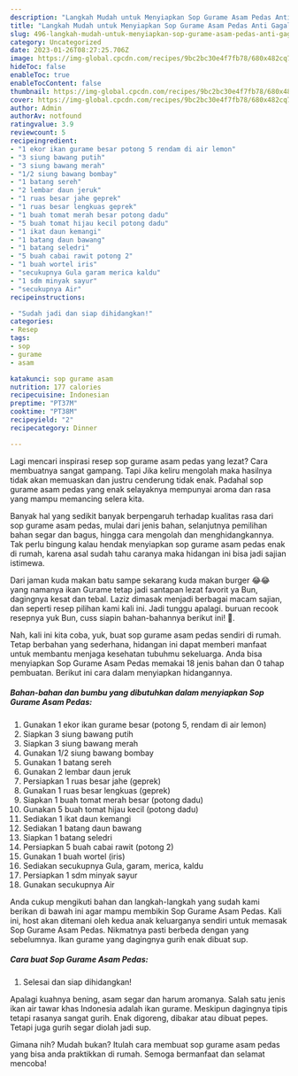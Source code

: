 ```yaml
---
description: "Langkah Mudah untuk Menyiapkan Sop Gurame Asam Pedas Anti Gagal"
title: "Langkah Mudah untuk Menyiapkan Sop Gurame Asam Pedas Anti Gagal"
slug: 496-langkah-mudah-untuk-menyiapkan-sop-gurame-asam-pedas-anti-gagal
category: Uncategorized
date: 2023-01-26T08:27:25.706Z
image: https://img-global.cpcdn.com/recipes/9bc2bc30e4f7fb78/680x482cq70/sop-gurame-asam-pedas-foto-resep-utama.jpg
hideToc: false
enableToc: true
enableTocContent: false
thumbnail: https://img-global.cpcdn.com/recipes/9bc2bc30e4f7fb78/680x482cq70/sop-gurame-asam-pedas-foto-resep-utama.jpg
cover: https://img-global.cpcdn.com/recipes/9bc2bc30e4f7fb78/680x482cq70/sop-gurame-asam-pedas-foto-resep-utama.jpg
author: Admin
authorAv: notfound
ratingvalue: 3.9
reviewcount: 5
recipeingredient:
- "1 ekor ikan gurame besar potong 5 rendam di air lemon"
- "3 siung bawang putih"
- "3 siung bawang merah"
- "1/2 siung bawang bombay"
- "1 batang sereh"
- "2 lembar daun jeruk"
- "1 ruas besar jahe geprek"
- "1 ruas besar lengkuas geprek"
- "1 buah tomat merah besar potong dadu"
- "5 buah tomat hijau kecil potong dadu"
- "1 ikat daun kemangi"
- "1 batang daun bawang"
- "1 batang seledri"
- "5 buah cabai rawit potong 2"
- "1 buah wortel iris"
- "secukupnya Gula garam merica kaldu"
- "1 sdm minyak sayur"
- "secukupnya Air"
recipeinstructions:

- "Sudah jadi dan siap dihidangkan!"
categories:
- Resep
tags:
- sop
- gurame
- asam

katakunci: sop gurame asam 
nutrition: 177 calories
recipecuisine: Indonesian
preptime: "PT37M"
cooktime: "PT38M"
recipeyield: "2"
recipecategory: Dinner

---
```



Lagi mencari inspirasi resep sop gurame asam pedas yang lezat? Cara membuatnya sangat gampang. Tapi Jika keliru mengolah maka hasilnya tidak akan memuaskan dan justru cenderung tidak enak. Padahal sop gurame asam pedas yang enak selayaknya mempunyai aroma dan rasa yang mampu memancing selera kita.


Banyak hal yang sedikit banyak berpengaruh terhadap kualitas rasa dari sop gurame asam pedas, mulai dari jenis bahan, selanjutnya pemilihan bahan segar dan bagus, hingga cara mengolah dan menghidangkannya. Tak perlu bingung kalau hendak menyiapkan sop gurame asam pedas enak di rumah, karena asal sudah tahu caranya maka hidangan ini bisa jadi sajian istimewa.

Dari jaman kuda makan batu sampe sekarang kuda makan burger 😂😂 yang namanya ikan Gurame tetap jadi santapan lezat favorit ya Bun, dagingnya kesat dan tebal. Laziz dimasak menjadi berbagai macam sajian, dan seperti resep pilihan kami kali ini. Jadi tunggu apalagi. buruan recook resepnya yuk Bun, cuss siapin bahan-bahannya berikut ini! 🤗.


Nah, kali ini kita coba, yuk, buat sop gurame asam pedas sendiri di rumah. Tetap berbahan yang sederhana, hidangan ini dapat memberi manfaat untuk membantu menjaga kesehatan tubuhmu sekeluarga. Anda bisa menyiapkan Sop Gurame Asam Pedas memakai 18 jenis bahan dan 0 tahap pembuatan. Berikut ini cara dalam menyiapkan hidangannya.

<!--inarticleads1-->

##### Bahan-bahan dan bumbu yang dibutuhkan dalam menyiapkan Sop Gurame Asam Pedas:

1. Gunakan 1 ekor ikan gurame besar (potong 5, rendam di air lemon)
1. Siapkan 3 siung bawang putih
1. Siapkan 3 siung bawang merah
1. Gunakan 1/2 siung bawang bombay
1. Gunakan 1 batang sereh
1. Gunakan 2 lembar daun jeruk
1. Persiapkan 1 ruas besar jahe (geprek)
1. Gunakan 1 ruas besar lengkuas (geprek)
1. Siapkan 1 buah tomat merah besar (potong dadu)
1. Gunakan 5 buah tomat hijau kecil (potong dadu)
1. Sediakan 1 ikat daun kemangi
1. Sediakan 1 batang daun bawang
1. Siapkan 1 batang seledri
1. Persiapkan 5 buah cabai rawit (potong 2)
1. Gunakan 1 buah wortel (iris)
1. Sediakan secukupnya Gula, garam, merica, kaldu
1. Persiapkan 1 sdm minyak sayur
1. Gunakan secukupnya Air


Anda cukup mengikuti bahan dan langkah-langkah yang sudah kami berikan di bawah ini agar mampu membikin Sop Gurame Asam Pedas. Kali ini, host akan ditemani oleh kedua anak keluarganya sendiri untuk memasak Sop Gurame Asam Pedas. Nikmatnya pasti berbeda dengan yang sebelumnya. Ikan gurame yang dagingnya gurih enak dibuat sup. 

<!--inarticleads2-->

##### Cara buat Sop Gurame Asam Pedas:


1. Selesai dan siap dihidangkan!

Apalagi kuahnya bening, asam segar dan harum aromanya. Salah satu jenis ikan air tawar khas Indonesia adalah ikan gurame. Meskipun dagingnya tipis tetapi rasanya sangat gurih. Enak digoreng, dibakar atau dibuat pepes. Tetapi juga gurih segar diolah jadi sup. 

Gimana nih? Mudah bukan? Itulah cara membuat sop gurame asam pedas yang bisa anda praktikkan di rumah. Semoga bermanfaat dan selamat mencoba!
